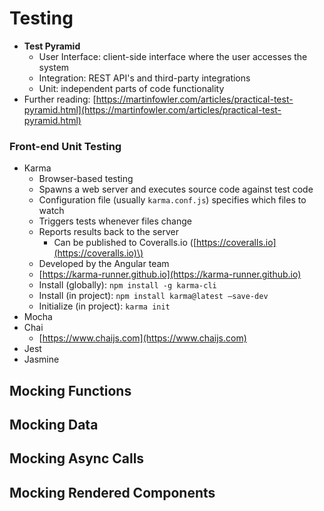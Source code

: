 # Testing

* **Test Pyramid**
  * User Interface: client-side interface where the user accesses the system
  * Integration: REST API's and third-party integrations
  * Unit: independent parts of code functionality
* Further reading: [https://martinfowler.com/articles/practical-test-pyramid.html](https://martinfowler.com/articles/practical-test-pyramid.html)

### Front-end Unit Testing

* Karma
  * Browser-based testing
  * Spawns a web server and executes source code against test code
  * Configuration file \(usually `karma.conf.js`\) specifies which files to watch
  * Triggers tests whenever files change
  * Reports results back to the server
    * Can be published to Coveralls.io \([https://coveralls.io](https://coveralls.io)\)
  * Developed by the Angular team
  * [https://karma-runner.github.io](https://karma-runner.github.io)
  * Install \(globally\): `npm install -g karma-cli`
  * Install \(in project\): `npm install karma@latest –save-dev`
  * Initialize \(in project\): `karma init`
* Mocha
* Chai
  * [https://www.chaijs.com](https://www.chaijs.com)
* Jest
* Jasmine

## Mocking Functions

## Mocking Data

## Mocking Async Calls

## Mocking Rendered Components



